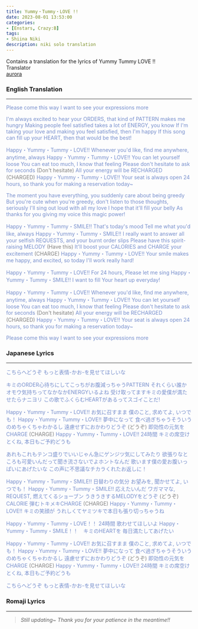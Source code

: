 ```yaml
---
title: Yummy・Tummy・LOVE !! 
date: 2023-08-01 13:53:00
categories:
- [Enstars, Crazy:B]
tags:
- Shiina Niki
description: niki solo translation
---
```


<div class="preview-wrapper reverse" style="--storyColor: #hex;--storyColor-rgb: r,g,b;--storyColor-h: hue;--storyColor-s: saturation%;--storyColor-l: lightness%;">
  <div class="grid-wrapper">
      <div class="preview-background" style="background-image: url('https://cdn.discordapp.com/attachments/1110345002015535124/1135994049459925132/IMG_7188.png')"></div>
      <div class="preview-box" style="background: calc(var(--card-background) + 2%)">
          <div class="info-area">
              <div class="synopsis" style="width: 90%;">
                Contains a translation for the lyrics of Yummy Tummy LOVE !!
              </div>
          </div>
          <div class="info-item tl">
              <div class="label">
                  Translator
              </div>
              <div class="value">
                  <a href="https://twitter.com/azurecrystalz">aurora</a>
              </div>
            </div>
        </div>
  </div>
</div>

<!-- more -->

<div style="margin-top: 3%">
  <style>
    .hint--error.hint--top-left:before, .hint--error.hint--top-right:before, .hint--error.hint--top:before {
    border-top-color: #6a3446;
    }
    .hint--error:after {
    background-color: #6a3446;
    text-shadow: 0 -1px 0px #592726;
    }
    [character] {
      --dark-mode: hsl(var(--hue), 30%, 30%);
      display: flex;
    }
    [character]::before {
      position: absolute;
      margin-left: 75px;
    }
    [character] p {
      max-width: calc(100% - 75px);
      margin-left: 75px;
      color: inherit;
    }
    :root[theme='dark'] [character] p {
      background: var(--dark-mode);
    }
    :root[theme='dark'] [character] p .thought {
      color: #9f9fff;
    }
    :root[theme='light'] [character] p {
      background: var(--light-mode);
    }
    [character] p:first-child {
      margin-top: 20px;
      border-top-left-radius: 0px;
    }
    [character] p:first-child::before {
      position: absolute;
      left: 0;
    }
    [character]::after {
      display: none;
      left: 65px;
      top: 37px;
    }
    .msr-narration {
      display: flex;
      align-items: center;
      margin: 20px 0px;
      gap: 5px;
    }
    .msr-narration::before {
      content: "";
      display: inline-block;
      background: var(--article-text);
      height: 1px;
      width: 15%;
    }
    .msr-narration p {
      margin: 0;
    }
  </style>

  

  ### English Translation
  ***
  <span style="color: #768ecc;">Please come this way</span>
  <span style="color: #768ecc;">I want to see your expressions more</span>

  <span style="color: #768ecc;">I'm always excited to hear your ORDERS, that kind of PATTERN makes me hungry</span>
  <span style="color: #768ecc;">Making people feel satisfied takes a lot of ENERGY, you know</span>
  <span style="color: #768ecc;">If I'm taking your love and making you feel satisfied, then I'm happy</span>
  <span style="color: #768ecc;">If this song can fill up your HEART, then that would be the best!</span>

  <span style="color: #768ecc;">Happy・Yummy・Tummy・LOVE!! Whenever you'd like,
  find me anywhere, anytime, always
  Happy・Yummy・Tummy・LOVE!! You can let yourself loose
  You can eat too much, I know that feeling
  Please don't hesitate to ask for seconds </span> <span style="color: grey;">(Don't hesitate)</span>
  <span style="color: #768ecc;">All your energy will be RECHARGED</span> <span style="color: grey;">(CHARGED)</span>
  <span style="color: #768ecc;">Happy・Yummy・Tummy・LOVE!! Your seat is always open
  24 hours, so thank you for making a reservation today~</span>

  <span style="color: #768ecc;">The moment you have everything, you suddenly care about being greedy</span>
  <span style="color: #768ecc;">But you're cute when you're greedy, don't listen to those thoughts, seriously</span>
  <span style="color: #768ecc;">I'll sing out loud with all my love I hope that it'll fill your belly</span>
  <span style="color: #768ecc;">As thanks for you giving my voice this magic power!</span>

  <span style="color: #768ecc;">Happy・Yummy・Tummy・SMILE!! That's today's mood
  Tell me what you'd like, always
  Happy・Yummy・Tummy・SMILE!! I really want to answer
  all your selfish REQUESTS, and your burnt order slips
  Please have this spirit-raising MELODY</span> <span style="color: grey;">(Have this)</span>
  <span style="color: #768ecc;">It'll boost your CALORIES and CHARGE your excitement</span> <span style="color: grey;">(CHARGE)</span>
  <span style="color: #768ecc;">Happy・Yummy・Tummy・LOVE!! Your smile
  makes me happy, and excited, so today I'll work really hard!</span>

  <span style="color: #768ecc;">Happy・Yummy・Tummy・LOVE!! For 24 hours,
  Please let me sing
  Happy・Yummy・Tummy・SMILE!! I want to fill
  Your heart up everyday!</span>

  <span style="color: #768ecc;">Happy・Yummy・Tummy・LOVE!! Whenever you'd like,
  find me anywhere, anytime, always
  Happy・Yummy・Tummy・LOVE!! You can let yourself loose
  You can eat too much, I know that feeling
  Please don't hesitate to ask for seconds </span> <span style="color: grey;">(Don't hesitate)</span>
  <span style="color: #768ecc;">All your energy will be RECHARGED</span> <span style="color: grey;">(CHARGED)</span>
  <span style="color: #768ecc;">Happy・Yummy・Tummy・LOVE!! Your seat is always open
  24 hours, so thank you for making a reservation today~</span>

  <span style="color: #768ecc;">Please come this way</span>
  <span style="color: #768ecc;">I want to see your expressions more</span>

  ### Japanese Lyrics
  ***
  <span style="color: #768ecc;">こちらへどうぞ</span>
  <span style="color: #768ecc;">もっと表情-かお-を見せてほしいな</span>

  <span style="color: #768ecc;">キミのORDER心待ちにしてこっちがお腹減っちゃうPATTERN</span>
  <span style="color: #768ecc;">それくらい誰かオモウ気持ちってなかなかENERGYいるよね</span>
  <span style="color: #768ecc;">受け取ってますキミの愛僕が満たせたらナニヨリ</span>
  <span style="color: #768ecc;">この歌でふくらむHEARTがあるってスゴイことだ!</span>

  <span style="color: #768ecc;">Happy・Yummy・Tummy・LOVE!! お気に召すまま
  僕のこと, 求めてよ, いつでも！
  Happy・Yummy・Tummy・LOVE!! 夢中になって
  食べ過ぎちゃうそういうのめちゃくちゃわかるし
  遠慮せずにおかわりどうぞ</span> <span style="color: grey;">(どうぞ)</span>
  <span style="color: #768ecc;"> 即効性の元気をCHARGE</span> <span style="color: grey;">(CHARGE)</span>
  <span style="color: #768ecc;">Happy・Yummy・Tummy・LOVE!! 24時間
  キミの席空けとくね, 本日もご予約どうも</span>

  <span style="color: #768ecc;">あれもこれもテンコ盛りでいいじゃん急にゲンジツ気にしてみたり</span>
  <span style="color: #768ecc;">欲張りなところも可愛いんだって聞き流さないでよホントなんだ</span>
  <span style="color: #768ecc;">歌います僕の愛お腹いっぱいにあげたいな</span>
  <span style="color: #768ecc;">この声に不思議なチカラくれたお返しに！</span>

  <span style="color: #768ecc;">Happy・Yummy・Tummy・SMILE!! 日替わりの気分
  お望みを, 聞かせてよ, いつでも！
  Happy・Yummy・Tummy・SMILE!! 応えたいんだ
  ワガママな, REQUEST, 燃えてくるショーブン
  うきうきするMELODYをどうぞ</span> <span style="color: grey;">(どうぞ)</span>
  <span style="color: #768ecc;">CALORIE 弾むトキメキCHARGE</span> <span style="color: grey;">(CHARGE)</span>
  <span style="color: #768ecc;">Happy・Yummy・Tummy・LOVE!! キミの笑顔が
  うれしくてヤミツキで本日も張り切っちゃうね</span>

  <span style="color: #768ecc;">Happy・Yummy・Tummy・LOVE！！ 24時間
  歌わせてほしいよ
  Happy・Yummy・Tummy・SMILE！！　キミのHEARTを
  毎日満たしてあげたい</span>

  <span style="color: #768ecc;">Happy・Yummy・Tummy・LOVE!! お気に召すまま
  僕のこと, 求めてよ, いつでも！
  Happy・Yummy・Tummy・LOVE!! 夢中になって
  食べ過ぎちゃうそういうのめちゃくちゃわかるし
  遠慮せずにおかわりどうぞ</span> <span style="color: grey;">(どうぞ)</span>
  <span style="color: #768ecc;"> 即効性の元気をCHARGE</span> <span style="color: grey;">(CHARGE)</span>
  <span style="color: #768ecc;">Happy・Yummy・Tummy・LOVE!! 24時間
  キミの席空けとくね, 本日もご予約どうも</span>

  <span style="color: #768ecc;">こちらへどうぞ</span>
  <span style="color: #768ecc;">もっと表情-かお-を見せてほしいな</span>

  ### Romaji Lyrics
  ***
  > *Still updating~ Thank you for your patience in the meantime!!*
  <!-- CONTENT GOES HERE -->

  <!-- 
  SPEECH BUBBLE FORMAT: 
  {% bubble [CHARACTER_FIRST_NAME] [ATTRIBUTE(optional)]}
    DIALOGUE TEXT HERE

    ADD A LINE SPACE FOR A NEW LINE

    <th>EMBED THOUGHT DIALOGUE WITH THESE TAGS</th>
  {% endbubble %}
  -->

  </div>
